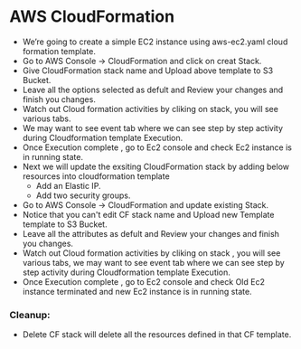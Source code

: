 # AWS CloudFormation 

  * We’re going to create a simple EC2 instance using aws-ec2.yaml cloud formation template.
  * Go to AWS Console -> CloudFormation and click on creat Stack.
  * Give CloudFormation stack name and Upload above template to S3 Bucket.
  * Leave all the options selected as defult and Review your changes and finish you changes.
  * Watch out Cloud formation activities by cliking on stack, you will see various tabs.
  * We may want to see event tab where we can see step by step activity during Cloudformation template Execution.
  * Once Execution complete , go to Ec2 console and check Ec2 instance is in running state.
  * Next we will update the exsiting CloudFormation stack by adding below resources into cloudformation template
	  * Add an Elastic IP.
	  * Add two security groups.
  * Go to AWS Console -> CloudFormation and update existing Stack.
  * Notice that you can't edit CF stack name and Upload new Template template to S3 Bucket.
  * Leave all the attributes as defult and Review your changes and finish you changes.
  * Watch out Cloud formation activities by cliking on stack , you will see various tabs, we may want to see event tab where we can see step by step activity during Cloudformation template Execution.
  * Once Execution complete , go to Ec2 console and check Old Ec2 instance terminated and new Ec2 instance is in running state.

### Cleanup: 
  * Delete CF stack will delete all the resources defined in that CF template.
